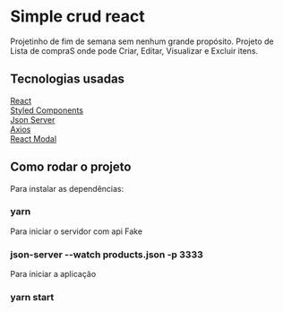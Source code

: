 # Simple crud react

Projetinho de fim de semana sem nenhum grande propósito. Projeto de Lista de compraS onde pode Criar, Editar, Visualizar e Excluir itens.

## Tecnologias usadas

<a href="https://pt-br.reactjs.org/">React</a> <br>
<a href="https://styled-components.com/">Styled Components</a> <br>
<a href="https://github.com/typicode/json-server">Json Server</a> <br>
<a href="https://github.com/axios/axios">Axios</a> <br>
<a href="https://github.com/reactjs/react-modal">React Modal</a>

## Como rodar o projeto

Para instalar as dependências:
### yarn
Para iniciar o servidor com api Fake
### json-server --watch products.json -p 3333
Para iniciar a aplicação
### yarn start
